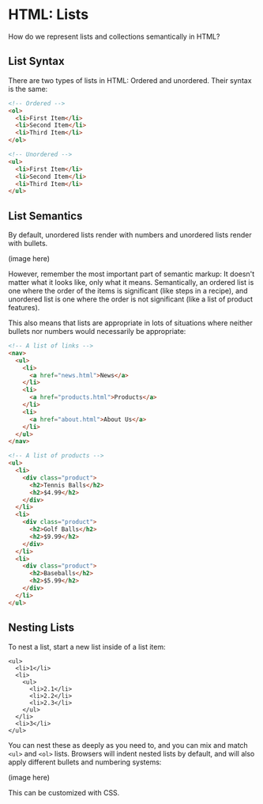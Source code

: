 # HTML: Lists

How do we represent lists and collections semantically in HTML?

## List Syntax

There are two types of lists in HTML: Ordered and unordered. Their syntax is the same:

```html
<!-- Ordered -->
<ol>
  <li>First Item</li>
  <li>Second Item</li>
  <li>Third Item</li>
</ol>

<!-- Unordered -->
<ul>
  <li>First Item</li>
  <li>Second Item</li>
  <li>Third Item</li>
</ul>
```

## List Semantics

By default, unordered lists render with numbers and unordered lists render with bullets.

(image here)

However, remember the most important part of semantic markup: It doesn't matter what it looks like, only what it means. Semantically, an ordered list is one where the order of the items is significant (like steps in a recipe), and unordered list is one where the order is not significant (like a list of product features).

This also means that lists are appropriate in lots of situations where neither bullets nor numbers would necessarily be appropriate:

```html
<!-- A list of links -->
<nav>
  <ul>
    <li>
      <a href="news.html">News</a>
    </li>
    <li>
      <a href="products.html">Products</a>
    </li>
    <li>
      <a href="about.html">About Us</a>
    </li>
  </ul>
</nav>
```

```html
<!-- A list of products -->
<ul>
  <li>
    <div class="product">
      <h2>Tennis Balls</h2>
      <h2>$4.99</h2>
    </div>
  </li>
  <li>
    <div class="product">
      <h2>Golf Balls</h2>
      <h2>$9.99</h2>
    </div>
  </li>
  <li>
    <div class="product">
      <h2>Baseballs</h2>
      <h2>$5.99</h2>
    </div>
  </li>
</ul>
```

## Nesting Lists

To nest a list, start a new list inside of a list item:

```
<ul>
  <li>1</li>
  <li>
    <ul>
      <li>2.1</li>
      <li>2.2</li>
      <li>2.3</li>
    </ul>
  </li>
  <li>3</li>
</ul>
```

You can nest these as deeply as you need to, and you can mix and match `<ul>` and `<ol>` lists. Browsers will indent nested lists by default, and will also apply different bullets and numbering systems:

(image here)

This can be customized with CSS.
